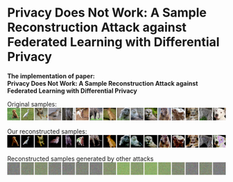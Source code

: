 # Privacy Does Not Work: A Sample Reconstruction Attack against Federated Learning with Differential Privacy

**The implementation of paper:<br>
Privacy Does Not Work: A Sample Reconstruction Attack against Federated Learning with Differential Privacy**


Original samples:
![original.png](fig%2Foriginal.png)

Our reconstructed samples:
![res.png](fig%2Fres.png)

Reconstructed samples generated by other attacks
![when.png](fig%2Fwhen.png)
